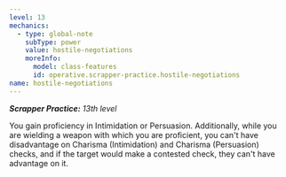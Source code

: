 ```yaml
---
level: 13
mechanics:
  - type: global-note
    subType: power
    value: hostile-negotiations
    moreInfo:
      model: class-features
      id: operative.scrapper-practice.hostile-negotiations
name: hostile-negotiations
---
```

_**Scrapper Practice:** 13th level_
You gain proficiency in Intimidation or Persuasion. Additionally, while you are wielding a weapon with which you are proficient, you can't have disadvantage on Charisma (Intimidation) and Charisma (Persuasion) checks, and if the target would make a contested check, they can't have advantage on it.